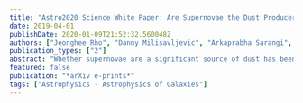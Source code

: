 ```yaml
---
title: "Astro2020 Science White Paper: Are Supernovae the Dust Producer in the Early Universe?"
date: 2019-04-01
publishDate: 2020-01-09T21:52:32.560048Z
authors: ["Jeonghee Rho", "Danny Milisavljevic", "Arkaprabha Sarangi", "Raffaella Margutti", "Ryan Chornock", "Armin Rest", "Melissa Graham", "J. Craig Wheeler", "Darren DePoy", "Lifan Wang", "Jennifer Marshall", "Grant Williams", "Rachel Street", "Warren Skidmore", "Yan Haojing", "Joshua Bloom", "Sumner Starrfield", "Chien-Hsiu Lee", "Philip S. Cowperthwaite", "Guy S. Stringfellow", "Deanne Coppejans", "Giacomo Terreran", "Niharika Sravan", "Thomas R. Geballe", "Aneurin Evans", "Howie Marion"]
publication_types: ["2"]
abstract: "Whether supernovae are a significant source of dust has been a long- standing debate. The large quantities of dust observed in high- redshift galaxies raise a fundamental question as to the origin of dust in the Universe since stars cannot have evolved to the AGB dust-producing phase in high-redshift galaxies. In contrast, supernovae occur within several millions of years after the onset of star formation. This white paper focuses on dust formation in supernova ejecta with US-Extremely Large Telescope (ELT) perspective during the era of JWST and LSST. <P />"
featured: false
publication: "*arXiv e-prints*"
tags: ["Astrophysics - Astrophysics of Galaxies"]
---
```


